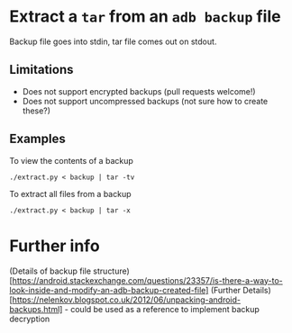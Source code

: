 # Extract a `tar` from an `adb backup` file

Backup file goes into stdin, tar file comes out on stdout.

## Limitations

 - Does not support encrypted backups (pull requests welcome!)
 - Does not support uncompressed backups (not sure how to create these?)

## Examples

To view the contents of a backup

```
./extract.py < backup | tar -tv
```

To extract all files from a backup

```
./extract.py < backup | tar -x
```

# Further info

(Details of backup file structure)[https://android.stackexchange.com/questions/23357/is-there-a-way-to-look-inside-and-modify-an-adb-backup-created-file]
(Further Details)[https://nelenkov.blogspot.co.uk/2012/06/unpacking-android-backups.html] - could be used as a reference to implement backup decryption
